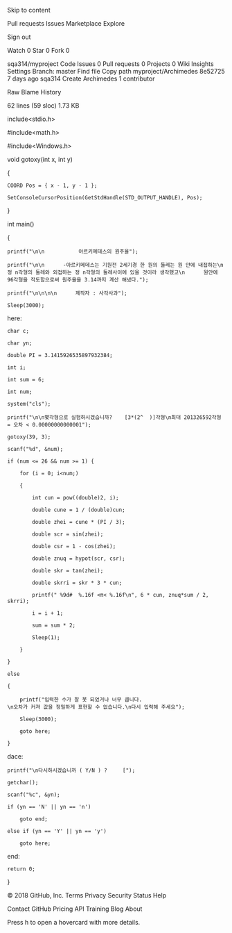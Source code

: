 Skip to content


  
Pull requests 
Issues 
Marketplace 
Explore 
 


Sign out 


 Watch 
0 
 Star 
0 
 Fork 
0 

sqa314/myproject 
 Code 
 Issues 0 
 Pull requests 0 
 Projects 0 
 Wiki 
 Insights 
 Settings 
Branch: master 
Find file 
Copy path 
myproject/Archimedes 
8e52725 7 days ago 
 sqa314 Create Archimedes 
1 contributor 
 
Raw
Blame
History
   
62 lines (59 sloc) 1.73 KB 

include<stdio.h>

#include<math.h>

#include<Windows.h>

void gotoxy(int x, int y)

{

	COORD Pos = { x - 1, y - 1 };

	SetConsoleCursorPosition(GetStdHandle(STD_OUTPUT_HANDLE), Pos);

}

int main()

{

	printf("\n\n           아르키메데스의 원주율");

	printf("\n\n      -아르키메데스는 기원전 2세기경 한 원의 둘레는 원 안에 내접하는\n      정 n각형의 둘레와 외접하는 정 n각형의 둘레사이에 있을 것이라 생각했고\n      원안에 96각형을 작도함으로써 원주율을 3.14까지 계산 해냈다.");

	printf("\n\n\n\n      제작자 : 사각사과");

	Sleep(3000);

here:

	char c;

	char yn;

	double PI = 3.1415926535897932384;

	int i;

	int sum = 6;

	int num;

	system("cls");

	printf("\n\n몇각형으로 실험하시겠습니까?    [3*(2^  )]각형\n최대 201326592각형 = 오차 < 0.00000000000001");

	gotoxy(39, 3);

	scanf("%d", &num);

	if (num <= 26 && num >= 1) {

		for (i = 0; i<num;)

		{

			int cun = pow((double)2, i);

			double cune = 1 / (double)cun;

			double zhei = cune * (PI / 3);

			double scr = sin(zhei);

			double csr = 1 - cos(zhei);

			double znuq = hypot(scr, csr);

			double skr = tan(zhei);

			double skrri = skr * 3 * cun;

			printf(" %9d#  %.16f <π< %.16f\n", 6 * cun, znuq*sum / 2, skrri);

			i = i + 1;

			sum = sum * 2;

			Sleep(1);

		}

	}

	else

	{

		printf("입력한 수가 잘 못 되었거나 너무 큽니다.                                   \n오차가 커져 값을 정밀하게 표현할 수 없습니다.\n다시 입력해 주세요");

		Sleep(3000);

		goto here;

	}



dace:



	printf("\n다시하시겠습니까 ( Y/N ) ?     [");

	getchar();

	scanf("%c", &yn);

	if (yn == 'N' || yn == 'n')

		goto end;

	else if (yn == 'Y' || yn == 'y')

		goto here;

end:

	return 0;

}

© 2018 GitHub, Inc.
Terms
Privacy
Security
Status
Help
 
Contact GitHub
Pricing
API
Training
Blog
About

Press h to open a hovercard with more details. 
